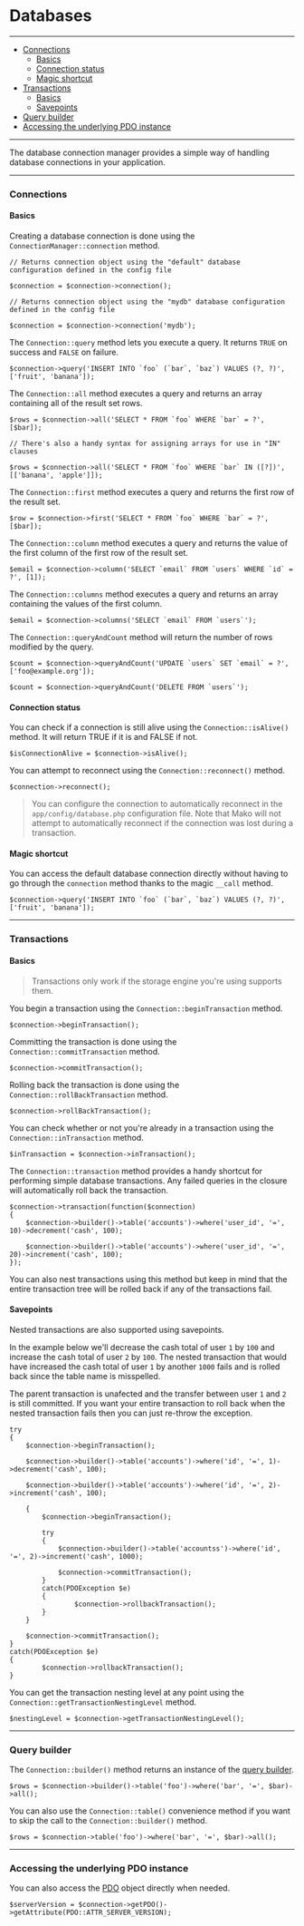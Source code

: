 # Databases

--------------------------------------------------------

* [Connections](#connections)
	- [Basics](#connections:basics)
	- [Connection status](#connection_status)
	- [Magic shortcut](#connections:magic_shortcut)
* [Transactions](#transactions)
	- [Basics](#transactions:basics)
	- [Savepoints](#transactions:savepoints)
* [Query builder](#query_builder)
* [Accessing the underlying PDO instance](#accessing_the_underlying_pdo_instance)

--------------------------------------------------------

The database connection manager provides a simple way of handling database connections in your application.

--------------------------------------------------------

<a id="connections"></a>

### Connections

<a id="connections:basics"></a>

#### Basics

Creating a database connection is done using the ```ConnectionManager::connection``` method.

	// Returns connection object using the "default" database configuration defined in the config file

	$connection = $connection->connection();

	// Returns connection object using the "mydb" database configuration defined in the config file

	$connection = $connection->connection('mydb');

The ```Connection::query``` method lets you execute a query. It returns ```TRUE``` on success and ```FALSE``` on failure.

	$connection->query('INSERT INTO `foo` (`bar`, `baz`) VALUES (?, ?)', ['fruit', 'banana']);

The ```Connection::all``` method executes a query and returns an array containing all of the result set rows.

	$rows = $connection->all('SELECT * FROM `foo` WHERE `bar` = ?', [$bar]);

	// There's also a handy syntax for assigning arrays for use in "IN" clauses

	$rows = $connection->all('SELECT * FROM `foo` WHERE `bar` IN ([?])', [['banana', 'apple']]);

The ```Connection::first``` method executes a query and returns the first row of the result set.

	$row = $connection->first('SELECT * FROM `foo` WHERE `bar` = ?', [$bar]);

The ```Connection::column``` method executes a query and returns the value of the first column of the first row of the result set.

	$email = $connection->column('SELECT `email` FROM `users` WHERE `id` = ?', [1]);

The ```Connection::columns``` method executes a query and returns an array containing the values of the first column.

	$email = $connection->columns('SELECT `email` FROM `users`');

The ```Connection::queryAndCount``` method will return the number of rows modified by the query.

	$count = $connection->queryAndCount('UPDATE `users` SET `email` = ?', ['foo@example.org']);

	$count = $connection->queryAndCount('DELETE FROM `users`');

<a id="connection_status"></a>

#### Connection status

You can check if a connection is still alive using the ```Connection::isAlive()``` method. It will return TRUE if it is and FALSE if not.

	$isConnectionAlive = $connection->isAlive();

You can attempt to reconnect using the ```Connection::reconnect()``` method.

	$connection->reconnect();

> You can configure the connection to automatically reconnect in the ```app/config/database.php``` configuration file. Note that Mako will not attempt to automatically reconnect if the connection was lost during a transaction.

<a id="connections:magic_shortcut"></a>

#### Magic shortcut

You can access the default database connection directly without having to go through the ```connection``` method thanks to the magic ```__call``` method.

	$connection->query('INSERT INTO `foo` (`bar`, `baz`) VALUES (?, ?)', ['fruit', 'banana']);

--------------------------------------------------------

<a id="transactions"></a>

### Transactions


<a id="transactions:basics"></a>

#### Basics

> Transactions only work if the storage engine you're using supports them.

You begin a transaction using the ```Connection::beginTransaction``` method.

	$connection->beginTransaction();

Committing the transaction is done using the ```Connection::commitTransaction``` method.

	$connection->commitTransaction();

Rolling back the transaction is done using the ```Connection::rollBackTransaction``` method.

	$connection->rollBackTransaction();

You can check whether or not you're already in a transaction using the ```Connection::inTransaction``` method.

	$inTransaction = $connection->inTransaction();

The ```Connection::transaction``` method provides a handy shortcut for performing simple database transactions. Any failed queries in the closure will automatically roll back the transaction.

	$connection->transaction(function($connection)
	{
		$connection->builder()->table('accounts')->where('user_id', '=', 10)->decrement('cash', 100);

		$connection->builder()->table('accounts')->where('user_id', '=', 20)->increment('cash', 100);
	});

You can also nest transactions using this method but keep in mind that the entire transaction tree will be rolled back if any of the transactions fail.

<a id="transactions:savepoints"></a>

#### Savepoints

Nested transactions are also supported using savepoints.

In the example below we'll decrease the cash total of user `1` by `100` and increase the cash total of user `2` by `100`. The nested transaction that would have increased the cash total of user `1` by another `1000` fails and is rolled back since the table name is misspelled.

The parent transaction is unafected and the transfer between user `1` and `2` is still committed. If you want your entire transaction to roll back when the nested transaction fails then you can just re-throw the exception.

	try
	{
		$connection->beginTransaction();

		$connection->builder()->table('accounts')->where('id', '=', 1)->decrement('cash', 100);

		$connection->builder()->table('accounts')->where('id', '=', 2)->increment('cash', 100);

		{
			$connection->beginTransaction();

			try
			{
				$connection->builder()->table('accountss')->where('id', '=', 2)->increment('cash', 1000);

				$connection->commitTransaction();
			}
			catch(PDOException $e)
			{
					$connection->rollbackTransaction();
			}
		}

		$connection->commitTransaction();
	}
	catch(PDOException $e)
	{
			$connection->rollbackTransaction();
	}

You can get the transaction nesting level at any point using the ```Connection::getTransactionNestingLevel``` method.

	$nestingLevel = $connection->getTransactionNestingLevel();

--------------------------------------------------------

<a id="query_builder"></a>

### Query builder

The ```Connection::builder()``` method returns an instance of the [query builder](:base_url:/docs/:version:/databases-sql:query-builder).

	$rows = $connection->builder()->table('foo')->where('bar', '=', $bar)->all();

You can also use the ```Connection::table()``` convenience method if you want to skip the call to the ```Connection::builder()``` method.

	$rows = $connection->table('foo')->where('bar', '=', $bar)->all();

--------------------------------------------------------

<a id="accessing_the_underlying_pdo_instance"></a>

### Accessing the underlying PDO instance

You can also access the [PDO](http://php.net/manual/en/book.pdo.php) object directly when needed.

	$serverVersion = $connection->getPDO()->getAttribute(PDO::ATTR_SERVER_VERSION);